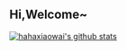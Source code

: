 

## Hi,Welcome~

[![hahaxiaowai's github stats](https://github-readme-stats.vercel.app/api?username=hahaxiaowai&theme=dark&show_icons=tru)](https://github.com/anuraghazra/github-readme-stats)


<!-- [![hahaxiaowai's github language](https://github-readme-stats.vercel.app/api/top-langs/?username=hahaxiaowai&layout=compact&hide=html&theme=dark)](https://github.com/anuraghazra/github-readme-stats) -->


<!-- [![hahaxiaowai's github contribution](https://github-readme-streak-stats.herokuapp.com/?user=hahaxiaowai&theme=highcontrast)](https://github.com/anuraghazra/github-readme-stats) -->

<!--
**hahaxiaowai/hahaxiaowai** is a ✨ _special_ ✨ repository because its `README.md` (this file) appears on your GitHub profile.

Here are some ideas to get you started:

- 🔭 I’m currently working on ...
- 🌱 I’m currently learning ...
- 👯 I’m looking to collaborate on ...
- 🤔 I’m looking for help with ...
- 💬 Ask me about ...
- 📫 How to reach me: ...
- 😄 Pronouns: ...
- ⚡ Fun fact: ...
-->
